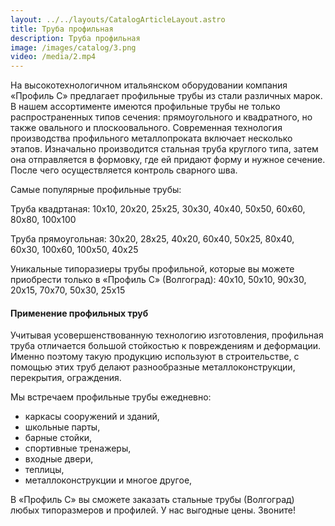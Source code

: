 ```yaml
---
layout: ../../layouts/CatalogArticleLayout.astro
title: Труба профильная
description: Труба профильная
image: /images/catalog/3.png
video: /media/2.mp4
---
```


На высокотехнологичном итальянском оборудовании компания «Профиль С» предлагает профильные трубы из стали различных марок. В нашем ассортименте имеются профильные трубы не только распространенных типов сечения: прямоугольного и квадратного, но также овального и плоскоовального. Современная технология производства профильного металлопроката включает несколько этапов. Изначально производится стальная труба круглого типа, затем она отправляется в формовку, где ей придают форму и нужное сечение. После чего осуществляется контроль сварного шва.

Самые популярные профильные трубы:

Труба квадртаная: 10x10, 20x20, 25x25, 30x30, 40x40, 50x50, 60x60, 80x80, 100x100

Труба прямоугольная: 30x20, 28x25, 40x20, 60x40, 50x25, 80x40, 60x30, 100x60, 100x50, 40x25

Уникальные типоразиеры трубы профильной, которые вы можете приобрести только в «Профиль С» (Волгоград): 40x10, 50x10, 90x30, 20x15, 70x70, 50x30, 25x15

#### Применение профильных труб

Учитывая усовершенствованную технологию изготовления, профильная труба отличается большой стойкостью к повреждениям и деформации. Именно поэтому такую продукцию используют в строительстве, с помощью этих труб делают разнообразные металлоконструкции, перекрытия, ограждения.

Мы встречаем профильные трубы ежедневно:

- каркасы сооружений и зданий,
- школьные парты,
- барные стойки,
- спортивные тренажеры,
- входные двери,
- теплицы,
- металлоконструкции и многое другое,

В «Профиль С» вы сможете заказать стальные трубы (Волгоград) любых типоразмеров и профилей. У нас выгодные цены. Звоните!

